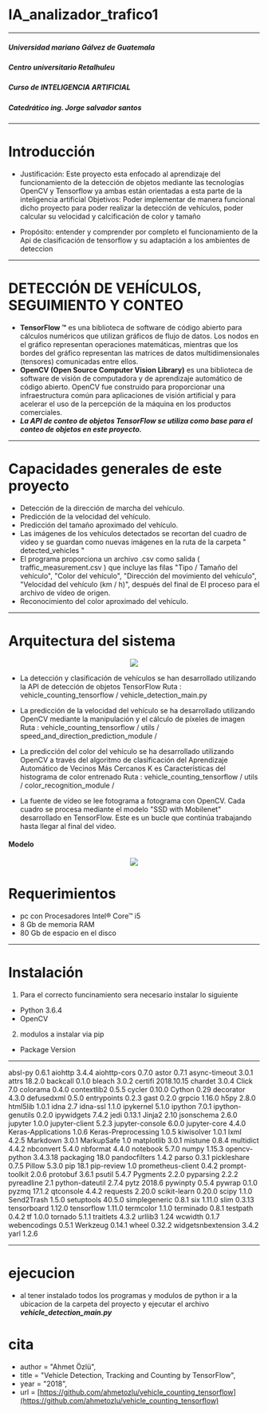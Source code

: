 # IA_analizador_trafico1
___
##### Universidad mariano Gálvez de Guatemala
##### Centro universitario Retalhuleu
##### Curso de INTELIGENCIA ARTIFICIAL
##### Catedrático ing. Jorge salvador santos
___

# Introducción
- Justificación: Este proyecto esta enfocado al aprendizaje del funcionamiento de la detección de objetos mediante las tecnologías OpenCV y Tensorflow ya ambas están orientadas a esta parte de la inteligencia artificial
Objetivos: Poder implementar de manera funcional dicho proyecto para poder realizar la detección de vehículos, poder calcular su velocidad y calcificación de color y tamaño

- Propósito: entender y comprender por completo el funcionamiento de la Api de clasificación de tensorflow y su adaptación a los ambientes de deteccion
___

# DETECCIÓN DE VEHÍCULOS, SEGUIMIENTO Y CONTEO
- **TensorFlow ™** es una biblioteca de software de código abierto para cálculos numéricos que utilizan gráficos de flujo de datos. Los nodos en el gráfico representan operaciones matemáticas, mientras que los bordes del gráfico representan las matrices de datos multidimensionales (tensores) comunicadas entre ellos.
- **OpenCV (Open Source Computer Vision Library)** es una biblioteca de software de visión de computadora y de aprendizaje automático de código abierto. OpenCV fue construido para proporcionar una infraestructura común para aplicaciones de visión artificial y para acelerar el uso de la percepción de la máquina en los productos comerciales.
- ***La API de conteo de objetos TensorFlow se utiliza como base para el conteo de objetos en este proyecto.***
___

# Capacidades generales de este proyecto
- Detección de la dirección de marcha del vehículo. 
- Predicción de la velocidad del vehículo. 
- Predicción del tamaño aproximado del vehículo. 
- Las imágenes de los vehículos detectados se recortan del cuadro de video y se guardan como nuevas imágenes en la ruta de la carpeta " detected_vehicles " 
- El programa proporciona un archivo .csv como salida ( traffic_measurement.csv ) que incluye las filas "Tipo / Tamaño del vehículo", "Color del vehículo", "Dirección del movimiento del vehículo", "Velocidad del vehículo (km / h)", después del final de El proceso para el archivo de vídeo de origen. 
- Reconocimiento del color aproximado del vehículo. 
___
# Arquitectura del sistema
<p align="center">
  <img src="https://user-images.githubusercontent.com/22610163/35445395-8dba4406-02c2-11e8-84bf-b480edbe9472.jpg">
</p>

- La detección y clasificación de vehículos se han desarrollado utilizando la API de detección de objetos TensorFlow
Ruta :  vehicle_counting_tensorflow / vehicle_detection_main.py 

- La predicción de la velocidad del vehículo se ha desarrollado utilizando OpenCV mediante la manipulación y el cálculo de píxeles de imagen
 Ruta : vehicle_counting_tensorflow / utils / speed_and_direction_prediction_module / 

- La predicción del color del vehículo se ha desarrollado utilizando OpenCV a través del algoritmo de clasificación del Aprendizaje Automático de Vecinos Más Cercanos K es Características del histograma de color entrenado
 Ruta : vehicle_counting_tensorflow / utils / color_recognition_module / 

- La fuente de vídeo se lee fotograma a fotograma con OpenCV. Cada cuadro se procesa mediante el modelo "SSD with Mobilenet" desarrollado en TensorFlow. Este es un bucle que continúa trabajando hasta llegar al final del video.

#### Modelo
<p align="center">
  <img src="https://user-images.githubusercontent.com/22610163/48481757-b1d5a900-e81f-11e8-824b-4317115fe5b4.png">
</p>

# Requerimientos

- pc con Procesadores Intel® Core™ i5
- 8 Gb de memoria RAM
- 80 Gb de espacio en el disco 
___

# Instalación

1. Para el correcto funcinamiento sera necesario instalar lo siguiente
 
  - Python 3.6.4
  - OpenCV


2. modulos a instalar via pip
  - Package             Version
------------------- ----------
absl-py             0.6.1
aiohttp             3.4.4
aiohttp-cors        0.7.0
astor               0.7.1
async-timeout       3.0.1
attrs               18.2.0
backcall            0.1.0
bleach              3.0.2
certifi             2018.10.15
chardet             3.0.4
Click               7.0
colorama            0.4.0
contextlib2         0.5.5
cycler              0.10.0
Cython              0.29
decorator           4.3.0
defusedxml          0.5.0
entrypoints         0.2.3
gast                0.2.0
grpcio              1.16.0
h5py                2.8.0
html5lib            1.0.1
idna                2.7
idna-ssl            1.1.0
ipykernel           5.1.0
ipython             7.0.1
ipython-genutils    0.2.0
ipywidgets          7.4.2
jedi                0.13.1
Jinja2              2.10
jsonschema          2.6.0
jupyter             1.0.0
jupyter-client      5.2.3
jupyter-console     6.0.0
jupyter-core        4.4.0
Keras-Applications  1.0.6
Keras-Preprocessing 1.0.5
kiwisolver          1.0.1
lxml                4.2.5
Markdown            3.0.1
MarkupSafe          1.0
matplotlib          3.0.1
mistune             0.8.4
multidict           4.4.2
nbconvert           5.4.0
nbformat            4.4.0
notebook            5.7.0
numpy               1.15.3
opencv-python       3.4.3.18
packaging           18.0
pandocfilters       1.4.2
parso               0.3.1
pickleshare         0.7.5
Pillow              5.3.0
pip                 18.1
pip-review          1.0
prometheus-client   0.4.2
prompt-toolkit      2.0.6
protobuf            3.6.1
psutil              5.4.7
Pygments            2.2.0
pyparsing           2.2.2
pyreadline          2.1
python-dateutil     2.7.4
pytz                2018.6
pywinpty            0.5.4
pywrap              0.1.0
pyzmq               17.1.2
qtconsole           4.4.2
requests            2.20.0
scikit-learn        0.20.0
scipy               1.1.0
Send2Trash          1.5.0
setuptools          40.5.0
simplegeneric       0.8.1
six                 1.11.0
slim                0.3.13
tensorboard         1.12.0
tensorflow          1.11.0
termcolor           1.1.0
terminado           0.8.1
testpath            0.4.2
tf                  1.0.0
tornado             5.1.1
traitlets           4.3.2
urllib3             1.24
wcwidth             0.1.7
webencodings        0.5.1
Werkzeug            0.14.1
wheel               0.32.2
widgetsnbextension  3.4.2
yarl                1.2.6

___
# ejecucion

- al tener instalado todos los programas y modulos de python 
ir a la ubicacion de la carpeta del proyecto y ejecutar el archivo ***vehicle_detection_main.py***


# cita
- author = "Ahmet Özlü",
- title  = "Vehicle Detection, Tracking and Counting by TensorFlow",
- year   = "2018",
- url    = [https://github.com/ahmetozlu/vehicle_counting_tensorflow](https://github.com/ahmetozlu/vehicle_counting_tensorflow)

